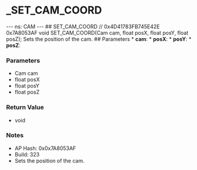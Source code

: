 # _SET_CAM_COORD

--- ns: CAM --- ## SET_CAM_COORD  // 0x4D41783FB745E42E 0x7A8053AF void SET_CAM_COORD(Cam cam, float posX, float posY, float posZ);  Sets the position of the cam.  ## Parameters * **cam**: * **posX**: * **posY**: * **posZ**:

### Parameters
* Cam cam
* float posX
* float posY
* float posZ

### Return Value
* void

### Notes
* AP Hash: 0x0x7A8053AF
* Build: 323
* Sets the position of the cam.

